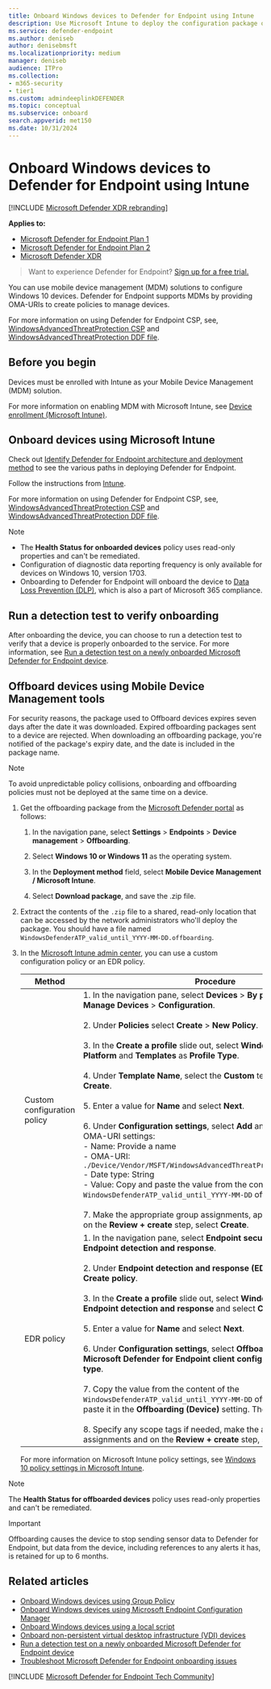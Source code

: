 ```yaml
---
title: Onboard Windows devices to Defender for Endpoint using Intune 
description: Use Microsoft Intune to deploy the configuration package on devices so that they're onboarded to the Defender for Endpoint service.
ms.service: defender-endpoint
ms.author: deniseb
author: denisebmsft
ms.localizationpriority: medium
manager: deniseb
audience: ITPro
ms.collection: 
- m365-security
- tier1
ms.custom: admindeeplinkDEFENDER
ms.topic: conceptual
ms.subservice: onboard
search.appverid: met150
ms.date: 10/31/2024
---
```


# Onboard Windows devices to Defender for Endpoint using Intune 

[!INCLUDE [Microsoft Defender XDR rebranding](../includes/microsoft-defender.md)]

**Applies to:**
- [Microsoft Defender for Endpoint Plan 1](microsoft-defender-endpoint.md)
- [Microsoft Defender for Endpoint Plan 2](microsoft-defender-endpoint.md)
- [Microsoft Defender XDR](/defender-xdr)

> Want to experience Defender for Endpoint? [Sign up for a free trial.](https://signup.microsoft.com/create-account/signup?products=7f379fee-c4f9-4278-b0a1-e4c8c2fcdf7e&ru=https://aka.ms/MDEp2OpenTrial?ocid=docs-wdatp-configureendpointsmdm-abovefoldlink)

You can use mobile device management (MDM) solutions to configure Windows 10 devices. Defender for Endpoint supports MDMs by providing OMA-URIs to create policies to manage devices.

For more information on using Defender for Endpoint CSP, see, [WindowsAdvancedThreatProtection CSP](https://msdn.microsoft.com/library/windows/hardware/mt723296(v=vs.85).aspx) and [WindowsAdvancedThreatProtection DDF file](https://msdn.microsoft.com/library/windows/hardware/mt723297(v=vs.85).aspx).

## Before you begin

Devices must be enrolled with Intune as your Mobile Device Management (MDM) solution.

For more information on enabling MDM with Microsoft Intune, see [Device enrollment (Microsoft Intune)](/mem/intune/enrollment/device-enrollment).

## Onboard devices using Microsoft Intune

Check out [Identify Defender for Endpoint architecture and deployment method](deployment-strategy.md) to see the various paths in deploying Defender for Endpoint.

Follow the instructions from [Intune](/mem/intune/protect/advanced-threat-protection-configure#enable-microsoft-defender-for-endpoint-in-intune).

For more information on using Defender for Endpoint CSP, see, [WindowsAdvancedThreatProtection CSP](https://msdn.microsoft.com/library/windows/hardware/mt723296(v=vs.85).aspx) and [WindowsAdvancedThreatProtection DDF file](https://msdn.microsoft.com/library/windows/hardware/mt723297(v=vs.85).aspx).

> [!NOTE]
>
> - The **Health Status for onboarded devices** policy uses read-only properties and can't be remediated.
> - Configuration of diagnostic data reporting frequency is only available for devices on Windows 10, version 1703.
> - Onboarding to Defender for Endpoint will onboard the device to [Data Loss Prevention (DLP)](/Microsoft-365/compliance/endpoint-dlp-learn-about), which is also a part of Microsoft 365 compliance.


## Run a detection test to verify onboarding

After onboarding the device, you can choose to run a detection test to verify that a device is properly onboarded to the service. For more information, see [Run a detection test on a newly onboarded Microsoft Defender for Endpoint device](run-detection-test.md).

## Offboard devices using Mobile Device Management tools

For security reasons, the package used to Offboard devices expires seven days after the date it was downloaded. Expired offboarding packages sent to a device are rejected. When downloading an offboarding package, you're notified of the package's expiry date, and the date is included in the package name.

> [!NOTE]
> To avoid unpredictable policy collisions, onboarding and offboarding policies must not be deployed at the same time on a device.

1. Get the offboarding package from the [Microsoft Defender portal](https://security.microsoft.com) as follows:

   1. In the navigation pane, select **Settings** \> **Endpoints** \> **Device management** \> **Offboarding**.

   2. Select **Windows 10 or Windows 11** as the operating system.

   3. In the **Deployment method** field, select **Mobile Device Management / Microsoft Intune**.

   4. Select **Download package**, and save the .zip file.

2. Extract the contents of the `.zip` file to a shared, read-only location that can be accessed by the network administrators who'll deploy the package. You should have a file named `WindowsDefenderATP_valid_until_YYYY-MM-DD.offboarding`.

3. In the [Microsoft Intune admin center](https://intune.microsoft.com), you can use a custom configuration policy or an EDR policy.

   | Method | Procedure |
   |---|---|
   | Custom configuration policy | 1. In the navigation pane, select **Devices** \> **By platform** \> **Windows** \> **Manage Devices** \> **Configuration**. <br/><br/>2. Under **Policies** select **Create** \> **New Policy**.<br/><br/>3. In the **Create a profile** slide out, select **Windows 10 and later** as **Platform** and **Templates** as **Profile Type**.<br/><br/>4. Under **Template Name**, select the **Custom** template and select **Create**.<br/><br/>5. Enter a value for **Name** and select **Next**. <br/><br/>6. Under **Configuration settings**, select **Add** and use the following OMA-URI settings: <br/>- Name: Provide a name <br/>- OMA-URI: `./Device/Vendor/MSFT/WindowsAdvancedThreatProtection/Offboarding` <br/> - Date type: String<br/>- Value: Copy and paste the value from the content of the `WindowsDefenderATP_valid_until_YYYY-MM-DD` offboarding file. <br/><br/>7. Make the appropriate group assignments, applicability rules, and on the **Review + create** step, select **Create**. |
   | EDR policy | 1. In the navigation pane, select **Endpoint security** \> **Manage** \> **Endpoint detection and response**.<br/><br/>2. Under **Endpoint detection and response (EDR) policies**, select **Create policy**.<br/><br/>3. In the **Create a profile** slide out, select **Windows** as **Platform** and **Endpoint detection and response** and select **Create**.<br/><br/>5. Enter a value for **Name** and select **Next**. <br/><br/>6. Under **Configuration settings**, select **Offboard** for the setting **Microsoft Defender for Endpoint client configuration package type**.<br/><br/>7. Copy the value from the content of the `WindowsDefenderATP_valid_until_YYYY-MM-DD` offboarding file and paste it in the **Offboarding (Device)** setting. Then select **Next**.<br/><br/>8. Specify any scope tags if needed, make the appropriate group assignments and on the **Review + create** step, select **Create**. |

   For more information on Microsoft Intune policy settings, see [Windows 10 policy settings in Microsoft Intune](/mem/intune/configuration/custom-settings-windows-10).

> [!NOTE]
> The **Health Status for offboarded devices** policy uses read-only properties and can't be remediated.

> [!IMPORTANT]
> Offboarding causes the device to stop sending sensor data to Defender for Endpoint, but data from the device, including references to any alerts it has, is retained for up to 6 months.

## Related articles

- [Onboard Windows devices using Group Policy](configure-endpoints-gp.md)
- [Onboard Windows devices using Microsoft Endpoint Configuration Manager](configure-endpoints-sccm.md)
- [Onboard Windows devices using a local script](configure-endpoints-script.md)
- [Onboard non-persistent virtual desktop infrastructure (VDI) devices](configure-endpoints-vdi.md)
- [Run a detection test on a newly onboarded Microsoft Defender for Endpoint device](run-detection-test.md)
- [Troubleshoot Microsoft Defender for Endpoint onboarding issues](troubleshoot-onboarding.md)

[!INCLUDE [Microsoft Defender for Endpoint Tech Community](../includes/defender-mde-techcommunity.md)]
